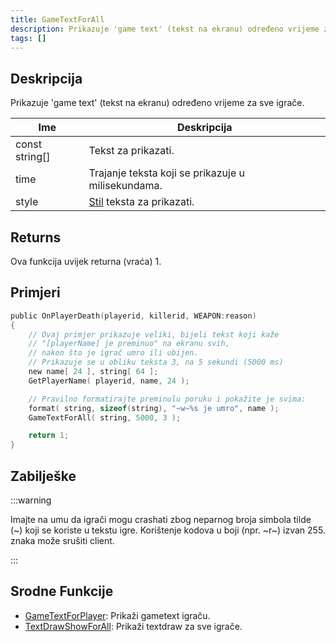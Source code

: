 ```yaml
---
title: GameTextForAll
description: Prikazuje 'game text' (tekst na ekranu) određeno vrijeme za sve igrače.
tags: []
---
```


## Deskripcija

Prikazuje 'game text' (tekst na ekranu) određeno vrijeme za sve igrače.

| Ime            | Deskripcija                                              |
| -------------- | -------------------------------------------------------- |
| const string[] | Tekst za prikazati.                                      |
| time           | Trajanje teksta koji se prikazuje u milisekundama.       |
| style          | [Stil](../resources/gametextstyles) teksta za prikazati. |

## Returns

Ova funkcija uvijek returna (vraća) 1.

## Primjeri

```c
public OnPlayerDeath(playerid, killerid, WEAPON:reason)
{
    // Ovaj primjer prikazuje veliki, bijeli tekst koji kaže
    // "[playerName] je preminuo" na ekranu svih,
    // nakon što je igrač umro ili ubijen.
    // Prikazuje se u obliku teksta 3, na 5 sekundi (5000 ms)
    new name[ 24 ], string[ 64 ];
    GetPlayerName( playerid, name, 24 );

    // Pravilno formatirajte preminulu poruku i pokažite je svima:
    format( string, sizeof(string), "~w~%s je umro", name );
    GameTextForAll( string, 5000, 3 );

    return 1;
}
```

## Zabilješke

:::warning

Imajte na umu da igrači mogu crashati zbog neparnog broja simbola tilde (~) koji se koriste u tekstu igre. Korištenje kodova u boji (npr. ~r~) izvan 255. znaka može srušiti client.

:::

## Srodne Funkcije

- [GameTextForPlayer](GameTextForPlayer): Prikaži gametext igraču.
- [TextDrawShowForAll](TextDrawShowForAll): Prikaži textdraw za sve igrače.
